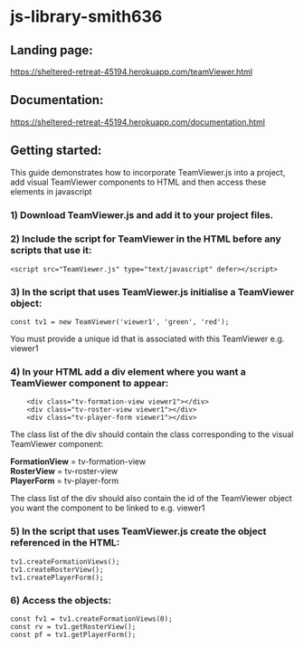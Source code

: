 # js-library-smith636

## Landing page:

https://sheltered-retreat-45194.herokuapp.com/teamViewer.html

## Documentation:

https://sheltered-retreat-45194.herokuapp.com/documentation.html

## Getting started:

This guide demonstrates how to incorporate TeamViewer.js into a project, add visual TeamViewer components to HTML and then access these elements in javascript
### 1) Download TeamViewer.js and add it to your project files.

### 2) Include the script for TeamViewer in the HTML before any scripts that use it:
```
<script src="TeamViewer.js" type="text/javascript" defer></script>
```
### 3) In the script that uses TeamViewer.js initialise a TeamViewer object:
```
const tv1 = new TeamViewer('viewer1', 'green', 'red');
```
You must provide a unique id that is associated with this TeamViewer e.g. viewer1

### 4) In your HTML add a div element where you want a TeamViewer component to appear:
```
    <div class="tv-formation-view viewer1"></div>
    <div class="tv-roster-view viewer1"></div>
    <div class="tv-player-form viewer1"></div>
```
The class list of the div should contain the class corresponding to the visual TeamViewer component: 

__FormationView__ = tv-formation-view<br>
__RosterView__ = tv-roster-view<br>
__PlayerForm__ = tv-player-form<br>

The class list of the div should also contain the id of the TeamViewer object you want the component to 
be linked to e.g. viewer1

### 5) In the script that uses TeamViewer.js create the object referenced in the HTML:
```
tv1.createFormationViews();
tv1.createRosterView();
tv1.createPlayerForm();
```
### 6) Access the objects:
```
const fv1 = tv1.createFormationViews(0);
const rv = tv1.getRosterView();
const pf = tv1.getPlayerForm();
```